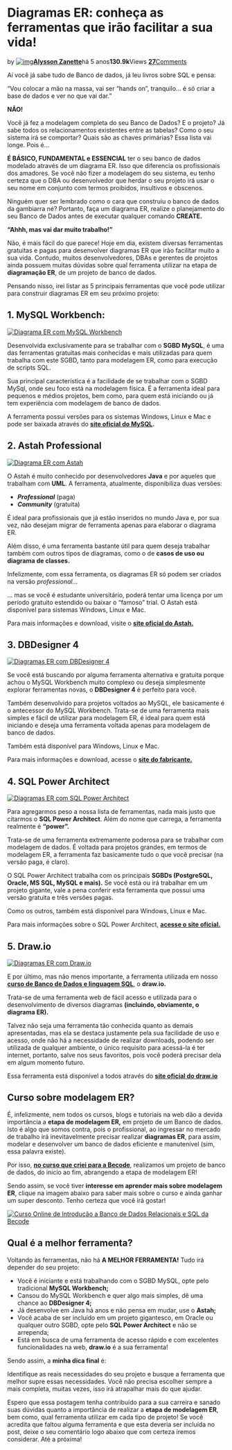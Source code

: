 # Diagramas ER: conheça as ferramentas que irão facilitar a sua vida!



by [![img](https://becode.com.br/wp-content/uploads/2018/07/Alysson-Zanette-48x48.jpg)**Alysson Zanette**](https://becode.com.br/author/alyssoncourse/)há 5 anos**130.9k**Views [**27**Comments](https://becode.com.br/diagramas-er-ferramentas/#comments-section)

Aí você já sabe tudo de Banco de dados, já leu livros sobre SQL e pensa:

“Vou colocar a mão na massa, vai ser “hands on”, tranquilo… é só criar a base de dados e ver no que vai dar.”

**NÃO!**

Você já fez a modelagem completa do seu Banco de Dados? E o projeto? Já sabe todos os relacionamentos existentes entre as tabelas? Como o seu sistema irá se comportar? Quais são as chaves primárias? Essa lista vai longe. Pois é…

**É BÁSICO, FUNDAMENTAL e ESSENCIAL** ter o seu banco de dados modelado através de um diagrama ER. Isso que diferencia os profissionais dos amadores. Se você não fizer a modelagem do seu sistema, eu tenho certeza que o DBA ou desenvolvedor que herdar o seu projeto irá usar o seu nome em conjunto com termos proibidos, insultivos e obscenos.

Ninguém quer ser lembrado como o cara que construiu o banco de dados da gambiarra né? Portanto, faça um diagrama ER, realize o planejamento do seu Banco de Dados antes de executar qualquer comando **CREATE.**

**“Ahhh, mas vai dar muito trabalho!”**

Não, é mais fácil do que parece! Hoje em dia, existem diversas ferramentas gratuitas e pagas para desenvolver diagramas ER que irão facilitar muito a sua vida. Contudo, muitos desenvolvedores, DBAs e gerentes de projetos ainda possuem muitas dúvidas sobre qual ferramenta utilizar na etapa de **diagramação ER**, de um projeto de banco de dados.

Pensando nisso, irei listar as 5 principais ferramentas que você pode utilizar para construir diagramas ER em seu próximo projeto:

## **1. MySQL Workbench:**

[![Diagrama ER com MySQL Workbench](https://becode.com.br/wp-content/uploads/2016/07/MySQL-Workbench.png)](https://www.mysql.com/products/workbench/)

Desenvolvida exclusivamente para se trabalhar com o **SGBD MySQL**, é uma das ferramentas gratuitas mais conhecidas e mais utilizadas para quem trabalha com este SGBD, tanto para modelagem ER, como para execução de scripts SQL.

Sua principal característica é a facilidade de se trabalhar com o SGBD MySql, onde seu foco está na modelagem física. É a ferramenta ideal para pequenos e médios projetos, bem como, para quem está iniciando ou já tem experiência com modelagem de banco de dados.

A ferramenta possui versões para os sistemas Windows, Linux e Mac e pode ser baixada através do **[site oficial do MySQL](https://www.mysql.com/products/workbench/).**

## **2. Astah Professional**

[![Diagrama ER com Astah](https://becode.com.br/wp-content/uploads/2016/07/Astah.png)](http://astah.net/)

O Astah é muito conhecido por desenvolvedores **Java** e por aqueles que trabalham com **UML**. A ferramenta, atualmente, disponibiliza duas versões:

- ***Professional*** (paga)
- ***Community*** (gratuita)

É ideal para profissionais que já estão inseridos no mundo Java e, por sua vez, não desejam migrar de ferramenta apenas para elaborar o diagrama ER.

Além disso, é uma ferramenta bastante útil para quem deseja trabalhar também com outros tipos de diagramas, como o de **casos de uso ou diagrama de classes.**

Infelizmente, com essa ferramenta, os diagramas ER só podem ser criados na versão *professional*…

… mas se você é estudante universitário, poderá tentar uma licença por um período gratuito estendido ou baixar o “famoso” trial. O Astah está disponível para sistemas Windows, Linux e Mac.

Para mais informações e download, visite o **[site oficial do Astah.](http://astah.net/)**



## **3. DBDesigner 4** 

[![Diagramas ER com DBDesigner 4](https://becode.com.br/wp-content/uploads/2016/07/DBDesigner-4.jpg)](http://fabforce.net/dbdesigner4/)

Se você está buscando por alguma ferramenta alternativa e gratuita porque achou o MySQL Workbench muito complexo ou deseja simplesmente explorar ferramentas novas, o **DBDesigner 4** é perfeito para você.

Também desenvolvido para projetos voltados ao MySQL, ele basicamente é o antecessor do MySQL Workbench. Trata-se de uma ferramenta mais simples e fácil de utilizar para modelagem ER, é ideal para quem está iniciando e deseja uma ferramenta voltada apenas para modelagem de banco de dados.



Também está disponível para Windows, Linux e Mac.

Para mais informações e download, acesse o **[site do fabricante.](http://fabforce.net/dbdesigner4/)**

## **4. SQL Power Architect**

[![Diagramas ER com SQL Power Architect](https://becode.com.br/wp-content/uploads/2016/07/SQL-Power-Architect.jpg)](http://www.sqlpower.ca/page/architect_download_os)

Para agregarmos peso a nossa lista de ferramentas, nada mais justo que citarmos o **SQL Power Architect**. Além do nome que carrega, a ferramenta realmente é **“power”.**

Trata-se de uma ferramenta extremamente poderosa para se trabalhar com modelagem de dados. É voltada para projetos grandes, em termos de modelagem ER, a ferramenta faz basicamente tudo o que você precisar (na versão paga, é claro).

O SQL Power Architect trabalha com os principais **SGBDs (PostgreSQL, Oracle, MS SQL, MySQL e mais).** Se você está ou irá trabalhar em um projeto gigante, vale a pena conferir esta ferramenta que possui uma versão gratuita e três versões pagas.

Como os outros, também está disponível para Windows, Linux e Mac.

Para mais informações sobre o SQL Power Architect, **[acesse o site oficial.](http://www.sqlpower.ca/page/architect_download_os)**

## **5. Draw.io**

[![Diagramas ER com Draw.io](https://becode.com.br/wp-content/uploads/2016/07/Draw.io_.jpg)](https://www.draw.io/)

E por último, mas não menos importante, a ferramenta utilizada em nosso **[curso de Banco de Dados e linguagem SQL](https://www.udemy.com/banco-de-dados-mysql-e-linguagem-sql/?couponCode=BECODE)**, o **draw.io.**

Trata-se de uma ferramenta web de fácil acesso e utilizada para o desenvolvimento de diversos diagramas **(incluindo, obviamente, o diagrama ER).**

Talvez não seja uma ferramenta tão conhecida quanto as demais apresentadas, mas ela se destaca justamente pela sua facilidade de uso e acesso, onde não há a necessidade de realizar downloads, podendo ser utilizada de qualquer ambiente, o único requisito para acessá-la é ter internet, portanto, salve nos seus favoritos, pois você poderá precisar dela em algum momento futuro.

Essa ferramenta está disponível a todos através do **[site oficial do draw.io](https://www.draw.io/)**

## Curso sobre modelagem ER?

É, infelizmente, nem todos os cursos, blogs e tutoriais na web dão a devida importância a **etapa de modelagem ER,** em projeto de um Banco de dados. Isto é algo que somos contra, pois o profissional, ao ingressar no mercado de trabalho irá inevitavelmente precisar realizar **diagramas ER**, para assim, modelar e desenvolver um banco de dados eficiente e manutenível (sim, essa palavra existe).

Por isso, **[no curso que criei para a Becode](https://www.udemy.com/banco-de-dados-mysql-e-linguagem-sql/?couponCode=BECODE)**, realizamos um projeto de banco de dados, do inicio ao fim, abrangendo a etapa de modelagem ER!

Sendo assim, se você tiver **interesse em aprender mais sobre modelagem ER**, clique na imagem abaixo para saber mais sobre o curso e ainda ganhar um super desconto. Tenho certeza que você irá gostar!

[![Curso Online de Introdução a Banco de Dados Relacionais e SQL da Becode](https://becode.com.br/wp-content/uploads/2016/09/Curso-BD-CTA.png)](https://www.udemy.com/banco-de-dados-mysql-e-linguagem-sql/?couponCode=BECODE)

## Qual é a melhor ferramenta?

Voltando às ferramentas, não há **A MELHOR FERRAMENTA!** Tudo irá depender do seu projeto:

- Você é iniciante e está trabalhando com o SGBD MySQL, opte pelo tradicional **MySQL Workbench;**
- Cansou do MySQL Workbench e quer algo mais simples, dê uma chance ao **DBDesigner 4;**
- Já desenvolve em Java há anos e não pensa em mudar, use o **Astah;**
- Você acaba de ser incluído em um projeto gigantesco, em Oracle ou qualquer outro SGBD, opte pelo **SQL Power Architect** e não se arrependa;
- Está em busca de uma ferramenta de acesso rápido e com excelentes funcionalidades na web, **draw.io** é a sua ferramenta!

Sendo assim, a **minha dica final** é:

Identifique as reais necessidades do seu projeto e busque a ferramenta que melhor supre essas necessidades. Você não precisa escolher sempre a mais completa, muitas vezes, isso irá atrapalhar mais do que ajudar.

Espero que essa postagem tenha contribuído para a sua carreira e sanado suas dúvidas quanto a importância de realizar a **etapa de modelagem ER**, bem como, qual ferramenta utilizar em cada tipo de projeto! Se você acredita que faltou alguma ferramenta e que esta deveria ser incluída no post, deixe o seu comentário logo abaixo que com certeza iremos considerar. Até a próxima!